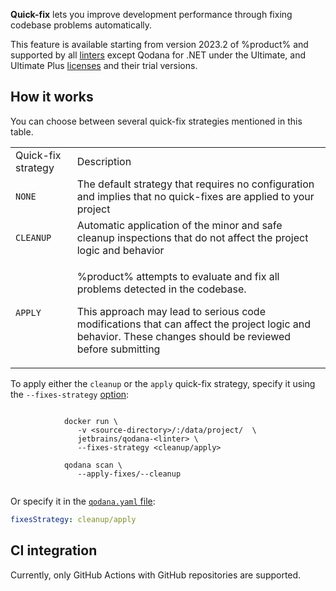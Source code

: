 [//]: # (title: Quick-fix)

**Quick-fix** lets you improve development performance through fixing codebase problems automatically.

This feature is available starting from version 2023.2 of %product% and supported by all [linters](linters.md) except
Qodana for .NET under the Ultimate, and Ultimate Plus [licenses](pricing.md) and their trial versions.

## How it works

You can choose between several quick-fix strategies mentioned in this table. 

<table>
    <tr>
        <td>Quick-fix strategy</td>
        <td>Description</td>
    </tr>
    <tr>
        <td><code>NONE</code></td>
        <td>The default strategy that requires no configuration and implies that no quick-fixes are applied to your project</td>
    </tr>
    <tr>
        <td><code>CLEANUP</code></td>
        <td>Automatic application of the minor and safe cleanup inspections that do not affect the project logic and behavior</td>
    </tr>
    <tr>
        <td><code>APPLY</code></td>
        <td>
            <p>%product% attempts to evaluate and fix all problems detected in the codebase.</p>
            <p>This approach may lead to serious code modifications that can affect the project logic and behavior. These changes
should be reviewed before submitting</p>
        </td>
    </tr>
</table>

To apply either the `cleanup` or the `apply` quick-fix strategy, specify it using the `--fixes-strategy` 
[option](docker-image-configuration.xml): 

<tabs>
    <tab title="Docker image" id="quick-fix-docker">
        <code style="block" lang="shell" prompt="$">
            docker run \
               -v &lt;source-directory&gt;/:/data/project/  \
               jetbrains/qodana-&lt;linter&gt; \
               --fixes-strategy &lt;cleanup/apply&gt;
        </code>
    </tab>
    <tab title="Qodana CLI" id="quick-fix-cli">
        <code style="block" lang="shell" prompt="$">
            qodana scan \
               --apply-fixes/--cleanup
        </code>
    </tab>
</tabs>

Or specify it in the [`qodana.yaml` file](qodana-yaml.md):

```yaml
fixesStrategy: cleanup/apply
```

## CI integration

Currently, only GitHub Actions with GitHub repositories are supported.